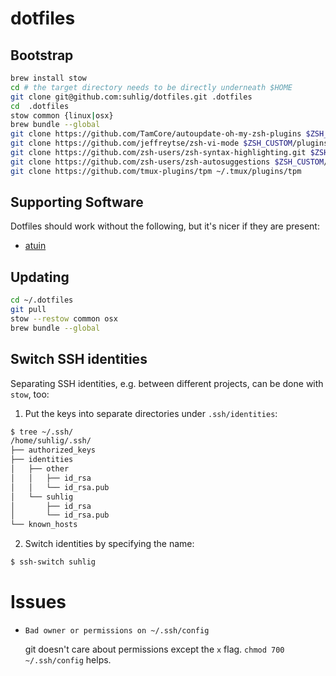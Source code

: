 # dotfiles

## Bootstrap

```sh
brew install stow
cd # the target directory needs to be directly underneath $HOME
git clone git@github.com:suhlig/dotfiles.git .dotfiles
cd  .dotfiles
stow common {linux|osx}
brew bundle --global
git clone https://github.com/TamCore/autoupdate-oh-my-zsh-plugins $ZSH_CUSTOM/plugins/autoupdate
git clone https://github.com/jeffreytse/zsh-vi-mode $ZSH_CUSTOM/plugins/zsh-vi-mode
git clone https://github.com/zsh-users/zsh-syntax-highlighting.git $ZSH_CUSTOM/plugins/zsh-syntax-highlighting
git clone https://github.com/zsh-users/zsh-autosuggestions $ZSH_CUSTOM/plugins/zsh-autosuggestions
git clone https://github.com/tmux-plugins/tpm ~/.tmux/plugins/tpm
```

## Supporting Software

Dotfiles should work without the following, but it's nicer if they are present:

- [atuin](https://atuin.sh/docs/)

## Updating

```sh
cd ~/.dotfiles
git pull
stow --restow common osx
brew bundle --global
```

## Switch SSH identities

Separating SSH identities, e.g. between different projects, can be done with `stow`, too:

1. Put the keys into separate directories under `.ssh/identities`:

```sh
$ tree ~/.ssh/
/home/suhlig/.ssh/
├── authorized_keys
├── identities
│   ├── other
│   │   ├── id_rsa
│   │   └── id_rsa.pub
│   └── suhlig
│       ├── id_rsa
│       └── id_rsa.pub
└── known_hosts
```

2. Switch identities by specifying the name:

```sh
$ ssh-switch suhlig
```

# Issues

* `Bad owner or permissions on ~/.ssh/config`

  git doesn't care about permissions except the `x` flag. `chmod 700 ~/.ssh/config` helps.
